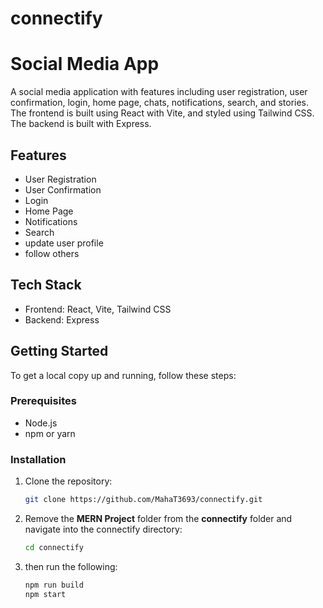 # connectify
# Social Media App

A social media application with features including user registration, user confirmation, login, home page, chats, notifications, search, and stories. The frontend is built using React with Vite, and styled using Tailwind CSS. The backend is built with Express.

## Features

- User Registration
- User Confirmation
- Login
- Home Page
- Notifications
- Search
- update user profile
- follow others

## Tech Stack

- Frontend: React, Vite, Tailwind CSS
- Backend: Express

## Getting Started

To get a local copy up and running, follow these steps:

### Prerequisites

- Node.js
- npm or yarn

### Installation

1. Clone the repository:

   ```sh
   git clone https://github.com/MahaT3693/connectify.git

2. Remove the **MERN Project** folder from the **connectify** folder and navigate into the connectify directory:

    ```sh
   cd connectify

3. then run the following:

   ```sh
   npm run build
   npm start


